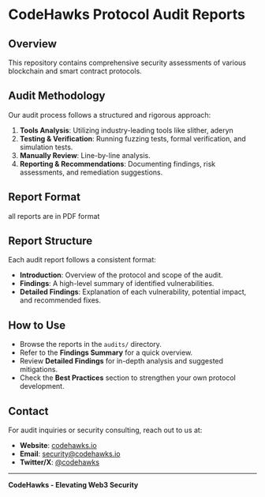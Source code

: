 # CodeHawks Protocol Audit Reports

## Overview
 This repository contains comprehensive security assessments of various blockchain and smart contract protocols.

## Audit Methodology
Our audit process follows a structured and rigorous approach:

1. **Tools Analysis**: Utilizing industry-leading tools like slither, aderyn
2. **Testing & Verification**: Running fuzzing tests, formal verification, and simulation tests.
3. **Manually Review**: Line-by-line analysis.
4. **Reporting & Recommendations**: Documenting findings, risk assessments, and remediation suggestions.

## Report Format
all reports are in PDF format

## Report Structure
Each audit report follows a consistent format:
- **Introduction**: Overview of the protocol and scope of the audit.
- **Findings**: A high-level summary of identified vulnerabilities.
- **Detailed Findings**: Explanation of each vulnerability, potential impact, and recommended fixes.

## How to Use
- Browse the reports in the `audits/` directory.
- Refer to the **Findings Summary** for a quick overview.
- Review **Detailed Findings** for in-depth analysis and suggested mitigations.
- Check the **Best Practices** section to strengthen your own protocol development.

## Contact
For audit inquiries or security consulting, reach out to us at:
- **Website**: [codehawks.io](https://codehawks.io)
- **Email**: security@codehawks.io
- **Twitter/X**: [@codehawks](https://twitter.com/codehawks)

---

**CodeHawks - Elevating Web3 Security**

